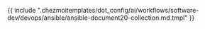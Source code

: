{{ include ".chezmoitemplates/dot_config/ai/workflows/software-dev/devops/ansible/ansible-document20-collection.md.tmpl" }}
